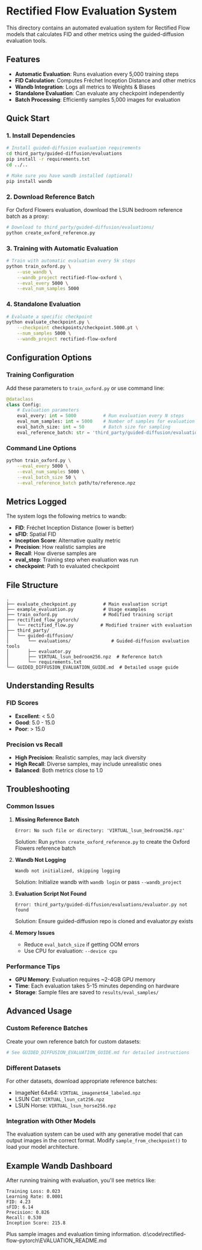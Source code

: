 # Rectified Flow Evaluation System

This directory contains an automated evaluation system for Rectified Flow models that calculates FID and other metrics using the guided-diffusion evaluation tools.

## Features

- **Automatic Evaluation**: Runs evaluation every 5,000 training steps
- **FID Calculation**: Computes Fréchet Inception Distance and other metrics
- **Wandb Integration**: Logs all metrics to Weights & Biases
- **Standalone Evaluation**: Can evaluate any checkpoint independently
- **Batch Processing**: Efficiently samples 5,000 images for evaluation

## Quick Start

### 1. Install Dependencies

```bash
# Install guided-diffusion evaluation requirements
cd third_party/guided-diffusion/evaluations
pip install -r requirements.txt
cd ../..

# Make sure you have wandb installed (optional)
pip install wandb
```

### 2. Download Reference Batch

For Oxford Flowers evaluation, download the LSUN bedroom reference batch as a proxy:

```bash
# Download to third_party/guided-diffusion/evaluations/
python create_oxford_reference.py
```

### 3. Training with Automatic Evaluation

```bash
# Train with automatic evaluation every 5k steps
python train_oxford.py \
    --use_wandb \
    --wandb_project rectified-flow-oxford \
    --eval_every 5000 \
    --eval_num_samples 5000
```

### 4. Standalone Evaluation

```bash
# Evaluate a specific checkpoint
python evaluate_checkpoint.py \
    --checkpoint checkpoints/checkpoint.5000.pt \
    --num_samples 5000 \
    --wandb_project rectified-flow-oxford
```

## Configuration Options

### Training Configuration

Add these parameters to `train_oxford.py` or use command line:

```python
@dataclass
class Config:
    # Evaluation parameters
    eval_every: int = 5000          # Run evaluation every N steps
    eval_num_samples: int = 5000    # Number of samples for evaluation
    eval_batch_size: int = 50       # Batch size for sampling
    eval_reference_batch: str = 'third_party/guided-diffusion/evaluations/VIRTUAL_oxford_flowers256.npz'
```

### Command Line Options

```bash
python train_oxford.py \
    --eval_every 5000 \
    --eval_num_samples 5000 \
    --eval_batch_size 50 \
    --eval_reference_batch path/to/reference.npz
```

## Metrics Logged

The system logs the following metrics to wandb:

- **FID**: Fréchet Inception Distance (lower is better)
- **sFID**: Spatial FID
- **Inception Score**: Alternative quality metric
- **Precision**: How realistic samples are
- **Recall**: How diverse samples are
- **eval_step**: Training step when evaluation was run
- **checkpoint**: Path to evaluated checkpoint

## File Structure

```
.
├── evaluate_checkpoint.py          # Main evaluation script
├── example_evaluation.py           # Usage examples
├── train_oxford.py                 # Modified training script
├── rectified_flow_pytorch/
│   └── rectified_flow.py          # Modified trainer with evaluation
├── third_party/
│   └── guided-diffusion/
│       └── evaluations/               # Guided-diffusion evaluation tools
│       ├── evaluator.py
│       ├── VIRTUAL_lsun_bedroom256.npz  # Reference batch
│       └── requirements.txt
└── GUIDED_DIFFUSION_EVALUATION_GUIDE.md  # Detailed usage guide
```

## Understanding Results

### FID Scores
- **Excellent**: < 5.0
- **Good**: 5.0 - 15.0
- **Poor**: > 15.0

### Precision vs Recall
- **High Precision**: Realistic samples, may lack diversity
- **High Recall**: Diverse samples, may include unrealistic ones
- **Balanced**: Both metrics close to 1.0

## Troubleshooting

### Common Issues

1. **Missing Reference Batch**
   ```
   Error: No such file or directory: 'VIRTUAL_lsun_bedroom256.npz'
   ```
   Solution: Run `python create_oxford_reference.py` to create the Oxford Flowers reference batch

2. **Wandb Not Logging**
   ```
   Wandb not initialized, skipping logging
   ```
   Solution: Initialize wandb with `wandb login` or pass `--wandb_project`

3. **Evaluation Script Not Found**
   ```
   Error: third_party/guided-diffusion/evaluations/evaluator.py not found
   ```
   Solution: Ensure guided-diffusion repo is cloned and evaluator.py exists

4. **Memory Issues**
   - Reduce `eval_batch_size` if getting OOM errors
   - Use CPU for evaluation: `--device cpu`

### Performance Tips

- **GPU Memory**: Evaluation requires ~2-4GB GPU memory
- **Time**: Each evaluation takes 5-15 minutes depending on hardware
- **Storage**: Sample files are saved to `results/eval_samples/`

## Advanced Usage

### Custom Reference Batches

Create your own reference batch for custom datasets:

```python
# See GUIDED_DIFFUSION_EVALUATION_GUIDE.md for detailed instructions
```

### Different Datasets

For other datasets, download appropriate reference batches:
- ImageNet 64x64: `VIRTUAL_imagenet64_labeled.npz`
- LSUN Cat: `VIRTUAL_lsun_cat256.npz`
- LSUN Horse: `VIRTUAL_lsun_horse256.npz`

### Integration with Other Models

The evaluation system can be used with any generative model that can output images in the correct format. Modify `sample_from_checkpoint()` to load your model architecture.

## Example Wandb Dashboard

After running training with evaluation, you'll see metrics like:

```
Training Loss: 0.023
Learning Rate: 0.0001
FID: 4.23
sFID: 6.14
Precision: 0.826
Recall: 0.530
Inception Score: 215.8
```

Plus sample images and evaluation timing information.</content>
<parameter name="filePath">d:\code\rectified-flow-pytorch\EVALUATION_README.md

